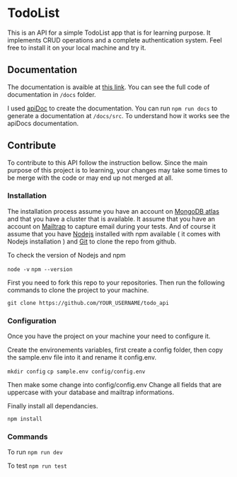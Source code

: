 # TodoList

This is an API for a simple TodoList app that is for learning purpose. It implements CRUD operations and a complete authentication system. Feel free to install it on your local machine and try it.

## Documentation

The documentation is avaible at [this link](http://138.68.119.174/docs). You can see the full code of documentation in `/docs` folder.

I used [apiDoc](https://apidocjs.com/) to create the documentation. You can run `npm run docs` to generate a documentation at `/docs/src`. To understand how it works see the apiDocs documentation.

## Contribute

To contribute to this API follow the instruction bellow. Since the main purpose of this project is to learning, your changes may take some times to be merge with the code or may end up not merged at all.

### Installation

The installation process assume you have an account on [MongoDB atlas](https://account.mongodb.com/account/login) and that you have a cluster that is available. It assume that you have an account on [Mailtrap](https://mailtrap.io/signin) to capture email during your tests. And of course it assume that you have [Nodejs](https://nodejs.org/en/) installed with npm available ( it comes with Nodejs installation ) and [Git](https://git-scm.com/) to clone the repo from github.

To check the version of Nodejs and npm

`node -v`
`npm --version`

First you need to fork this repo to your repositories.
Then run the following commands to clone the project to your machine.

`git clone https://github.com/YOUR_USERNAME/todo_api`

### Configuration

Once you have the project on your machine your need to configure it.

Create the environements variables, first create a config folder, then copy the sample.env file into it and rename it config.env.

`mkdir config`
`cp sample.env config/config.env`

Then make some change into config/config.env
Change all fields that are uppercase with your database and mailtrap informations.

Finally install all dependancies.

`npm install`

### Commands

To run
`npm run dev`

To test
`npm run test`
